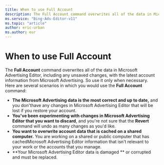 ```yaml
---
title: When to use Full Account
description: The Full Account command overwrites all of the data in Microsoft Advertising Editor , including any unsaved changes, with the latest account information from Microsoft Advertising, so use it only when necessary.
ms.service: "Bing-Ads-Editor-v11"
ms.topic: "article"
author: eric-urban
ms.author: eur
---
```


# When to use Full Account

The **Full Account** command overwrites all of the data in Microsoft Advertising Editor, including any unsaved changes, with the latest account information from Microsoft Advertising. So use it only when necessary. Here are several scenarios in which you would use the **Full Account** command:

- **The Microsoft Advertising data is the most correct and up to date,** and you don'thave any changes in Microsoft Advertising Editor that will be lost if you restore your account.
- **You've been experimenting with changes in Microsoft Advertising Editor that you want to discard**, and you're not sure that the **Revert** command will undo as many changes as you'd like.
- **You want to overwrite account data that is cached on a shared computer.** You are working on a shared or public computer that has cachedMicrosoft Advertising Editor information that isn't relevant to your work or the accounts that you manage.
- **Your Microsoft Advertising Editor data is damaged ** or corrupted and must be replaced.


